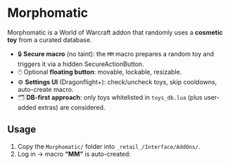 # Morphomatic

Morphomatic is a World of Warcraft addon that randomly uses a **cosmetic toy** from a curated database.

- 🔒 **Secure macro** (no taint): the `MM` macro prepares a random toy and triggers it via a hidden SecureActionButton.
- 🖱️ Optional **floating button**: movable, lockable, resizable.
- ⚙️ **Settings UI** (Dragonflight+): check/uncheck toys, skip cooldowns, auto-create macro.
- 🗂️ **DB-first approach**: only toys whitelisted in `toys_db.lua` (plus user-added extras) are considered.

## Usage
1. Copy the `Morphomatic/` folder into `_retail_/Interface/AddOns/`.
2. Log in → macro **“MM”** is auto-created: